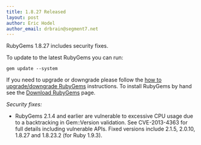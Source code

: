 ```yaml
---
title: 1.8.27 Released
layout: post
author: Eric Hodel
author_email: drbrain@segment7.net
---
```


RubyGems 1.8.27 includes security fixes.

To update to the latest RubyGems you can run:

    gem update --system

If you need to upgrade or downgrade please follow the [how to upgrade/downgrade
RubyGems][upgrading] instructions.  To install RubyGems by hand see the
[Download RubyGems][download] page.

_Security fixes:_

* RubyGems 2.1.4 and earlier are vulnerable to excessive CPU usage due to a backtracking in Gem::Version validation.  See CVE-2013-4363 for full details including vulnerable APIs.  Fixed versions include 2.1.5, 2.0.10, 1.8.27 and 1.8.23.2 (for Ruby 1.9.3).

[download]: http://rubygems.org/pages/download
[upgrading]: http://rubygems.rubyforge.org/rubygems-update/UPGRADING_rdoc.html

